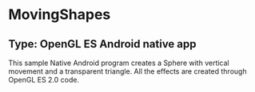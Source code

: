 # MovingShapes
## Type: OpenGL ES Android native app
This sample Native Android program creates a Sphere with vertical movement and a transparent triangle. All the effects are created through OpenGL ES 2.0 code.
